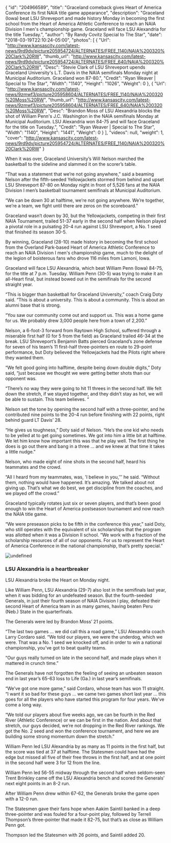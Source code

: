 {
  "id": "204966589",
  "title": "Graceland comeback gives Heart of America Conference its first NAIA title game appearance",
  "description": "Graceland (Iowa) beat LSU Shreveport and made history Monday in becoming the first school from the Heart of America Athletic Conference to reach an NAIA Division I men's championship game. Graceland will face LSU Alexandria for the title Tuesday.",
  "author": "By Randy Covitz Special to The Star",
  "date": "2018-03-19T22:10:24-05:00",
  "photos": [
    {
      "Url": "http://www.kansascity.com/latest-news/9rd9dv/picture205954724/ALTERNATES/FREE_1140/NAIA%200320%20Clark%20RW",
      "thumb_url": "http://www.kansascity.com/latest-news/9rd9dv/picture205954724/ALTERNATES/FREE_640/NAIA%200320%20Clark%20RW",
      "Desc": "Stevie Clark of LSU Shreveport upends Graceland University's L.T. Davis in the NAIA semifinals Monday night at Municipal Auditorium. Graceland won 87-80.",
      "Credit": "Ryan Weaver | Special to The Star",
      "Width": "1140",
      "Height": "1026",
      "Weight": 0
    },
    {
      "Url": "http://www.kansascity.com/latest-news/9zmwf3/picture205958604/ALTERNATES/FREE_1140/NAIA%200320%20Moss%20RW",
      "thumb_url": "http://www.kansascity.com/latest-news/9zmwf3/picture205958604/ALTERNATES/FREE_640/NAIA%200320%20Moss%20RW",
      "Desc": "Brandon Moss of LSU Alexandria blocks the shot of William Penn's J.C. Washington in the NAIA semifinals Monday at Municipal Auditorium. LSU Alexandria won 84-75 and will face Graceland for the title on Tuesday.",
      "Credit": "Ryan Weaver | Special to The Star",
      "Width": "1140",
      "Height": "1441",
      "Weight": 0
    }
  ],
  "videos": null,
  "weight": 1,
  "cover": "http://www.kansascity.com/latest-news/9rd9dv/picture205954724/ALTERNATES/FREE_1140/NAIA%200320%20Clark%20RW"
}

<p>When it was over, Graceland University’s Will Nelson marched the basketball to the sideline and slammed it on the scorer’s table.</p><p>“That was a statement that we’re not going anywhere,” said a beaming Nelson after the fifth-seeded Yellowjackets stormed from behind and upset LSU Shreveport 87-80 on Monday night in front of 5,526 fans at the NAIA Division I men’s basketball tournament semifinals at Municipal Auditorium.</p><p> “We can be down 30 at halftime, we’re not going anywhere. We’re together, we’re a team, we fight until there are zeros on the scoreboard.”</p><p> Graceland wasn’t down by 30, but the Yellowjackets, competing in their first NAIA Tournament, trailed 51-37 early in the second half when Nelson played a pivotal role in a pulsating 20-4 run against LSU Shreveport, a No. 1 seed that finished its season 30-5.</p><p>By winning, Graceland (28-10) made history in becoming the first school from the Overland Park-based Heart of America Athletic Conference to reach an NAIA Division I men's championship game, much to the delight of the legion of boisterous fans who drove 116 miles from Lamoni, Iowa. </p><p>Graceland will face LSU Alexandria, which beat William Penn (Iowa) 84-75, for the title at 7 p.m. Tuesday. William Penn (30-5) was trying to make it an all-Heart final, but instead bowed out in the semifinals for the second straight year.</p><p> “This is bigger than basketball for Graceland University,” coach Craig Doty said. “This is about a university. This is about a community. This is about an alumni base that is strong.</p><p>“You saw our community come out and support us. This was a home game for us. We probably drew 3,000 people here from a town of 2,200.”</p><p>Nelson, a 6-foot-3 forward from Raytown High School, suffered through a miserable first half (0 for 5 from the field) as Graceland trailed 46-34 at the break. LSU Shreveport’s Benjamin Batts pierced Graceland’s zone defense for seven of his team’s 11 first-half three-pointers en route to 29-point performance, but Doty believed the Yellowjackets had the Pilots right where they wanted them.</p><p>“We felt good going into halftime, despite being down double digits,” Doty said, “just because we thought we were getting better shots than our opponent was.</p><p>“There’s no way they were going to hit 11 threes in the second half. We felt down the stretch, if we stayed together, and they didn’t stay as hot, we will be able to sustain. This team believes. “</p><p>Nelson set the tone by opening the second half with a three-pointer, and he contributed nine points to the 20-4 run before finishing with 22 points, right behind guard LT Davis’ 28.</p><p>“He gives us toughness,” Doty said of Nelson. “He’s the one kid who needs to be yelled at to get going sometimes. We got into him a little bit at halftime. We let him know how important this was that he play well. The first thing he does is go out there and bang in a three … and we knew at that time it takes a little nudge.”</p><p>Nelson, who made eight of nine shots in the second half, heard his teammates and the crowd.</p><p>“All I heard from my teammates, was, 'I believe in you,’’’ he said. “Without them, nothing would have happened. It’s amazing. We talked about not giving up. That’s what we do best, we get discipline from the coaches, and we played off the crowd.”</p><p>Graceland typically rotates just six or seven players, and that’s been good enough to win the Heart of America postseason tournament and now reach the NAIA title game.</p><p>“We were preseason picks to be fifth in the conference this year,” said Doty, who still operates with the equivalent of six scholarships that the program was allotted when it was a Division II school. “We work with a fraction of the scholarship resources of all of our opponents. For us to represent the Heart of America Conference in the national championship, that’s pretty special.”</p><p><img src="http://www.kansascity.com/latest-news/9zmwf3/picture205958604/binary/NAIA%200320%20Moss%20RW" id="_f7c428c8-4b14-46c3-a8a2-0fb10313e950" alt="undefined" /></p><h3>LSU Alexandria is a heartbreaker</h3><p>LSU Alexandria broke the Heart on Monday night.</p><p>Like William Penn, LSU Alexandria (29-7) also lost in the semifinals last year, when it was bidding for an undefeated season. But the fourth-seeded Generals, in just their fourth season of NAIA Division I play, defeated their second Heart of America team in as many games, having beaten Peru (Neb.) State in the quarterfinals.</p><p>The Generals were led by Brandon Moss’ 21 points.</p><p>“The last two games … we did call this a road game,” LSU Alexandria coach Larry Cordaro said. “We told our players, we were the underdog, which we were. That was a No. 1 seed we knocked off, and in order to win a national championship, you’ve got to beat quality teams.</p><p>“Our guys really turned on late in the second half, and made plays when it mattered in crunch time.”</p><p>The Generals have not forgotten the feeling of seeing an unbeaten season end in last year’s 65-63 loss to Life (Ga.) in last year’s semifinals.</p><p>“We’ve got one more game,” said Cordaro, whose team has won 11 straight. “I want it so bad for these guys … we came two games short last year … this goes for all the players who have started this program for four years. We’ve come a long way.</p><p>“We told our players about five weeks ago, we can be fourth in the Red River (Athletic Conference) or we can be first in the nation. And about that stretch, our guys decided, we’re not dropping in the Red River rankings. We got the No. 2 seed and won the conference tournament, and here we are building some strong momentum down the stretch.”</p><p>William Penn led LSU Alexandria by as many as 11 points in the first half, but the score was tied at 37 at halftime. The Statesmen could have had the edge but missed all five of their free throws in the first half, and at one point in the second half were 3 for 12 from the line.</p><p>William Penn led 56-55 midway through the second half when seldom-seen Trent Brinkley came off the LSU Alexandria bench and scored the Generals’ next eight points in an 8-2 run.</p><p>After William Penn drew within 67-62, the Generals broke the game open with a 12-0 run.</p><p>The Statesmen gave their fans hope when Aakim Saintil banked in a deep three-pointer and was fouled for a four-point play, followed by Terrell Thompson’s three-pointer that made it 82-75, but that’s as close as William Penn got.</p><p>Thompson led the Statesmen with 26 points, and Saintil added 20.</p>


